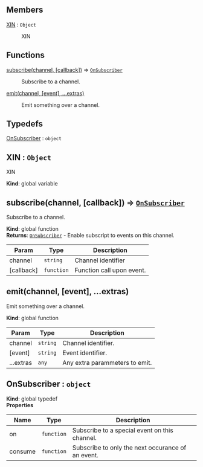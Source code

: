 ## Members

<dl>
<dt><a href="#XIN">XIN</a> : <code>Object</code></dt>
<dd><p>XIN</p>
</dd>
</dl>

## Functions

<dl>
<dt><a href="#subscribe">subscribe(channel, [callback])</a> ⇒ <code><a href="#OnSubscriber">OnSubscriber</a></code></dt>
<dd><p>Subscribe to a channel.</p>
</dd>
<dt><a href="#emit">emit(channel, [event], ...extras)</a></dt>
<dd><p>Emit something over a channel.</p>
</dd>
</dl>

## Typedefs

<dl>
<dt><a href="#OnSubscriber">OnSubscriber</a> : <code>object</code></dt>
<dd></dd>
</dl>

<a name="XIN"></a>

## XIN : <code>Object</code>
XIN

**Kind**: global variable  
<a name="subscribe"></a>

## subscribe(channel, [callback]) ⇒ <code>[OnSubscriber](#OnSubscriber)</code>
Subscribe to a channel.

**Kind**: global function  
**Returns**: <code>[OnSubscriber](#OnSubscriber)</code> - Enable subscript to events on this channel.  

| Param | Type | Description |
| --- | --- | --- |
| channel | <code>string</code> | Channel identifier |
| [callback] | <code>function</code> | Function call upon event. |

<a name="emit"></a>

## emit(channel, [event], ...extras)
Emit something over a channel.

**Kind**: global function  

| Param | Type | Description |
| --- | --- | --- |
| channel | <code>string</code> | Channel identifier. |
| [event] | <code>string</code> | Event identifier. |
| ...extras | <code>any</code> | Any extra parammeters to emit. |

<a name="OnSubscriber"></a>

## OnSubscriber : <code>object</code>
**Kind**: global typedef  
**Properties**

| Name | Type | Description |
| --- | --- | --- |
| on | <code>function</code> | Subscribe to a special event on this channel. |
| consume | <code>function</code> | Subscribe to only the next occurance of an event. |

